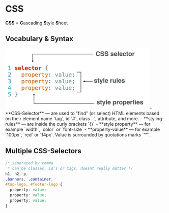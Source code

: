 # CSS

**CSS** = **C**ascading **S**tyle **S**heet 

## Vocabulary & Syntax

<img src="pics/css-syntax.png" width="450px" />
- **CSS-Selector** — are used to "find" (or select) HTML elements based on their element name `tag`, id `#`, class `.`, attribute, and more. 
- **styling-rules** — are inside the curly brackets `{}`
- **style property** — for example `width`, `color` or `font-size`
- **property-value** — for example `100px`, `red` or `14px`. Value is surrounded by quotations marks `""`.

## Multiple CSS-Selectors

```css
/* seperated by comma 
 * can be classes, id's or tags, doesnt really matter */ 
h1, h2, p, 
.banners, .container,
#top-logo, #footer-logo {
  property: value;
  property: value;
  property: value;
}
```